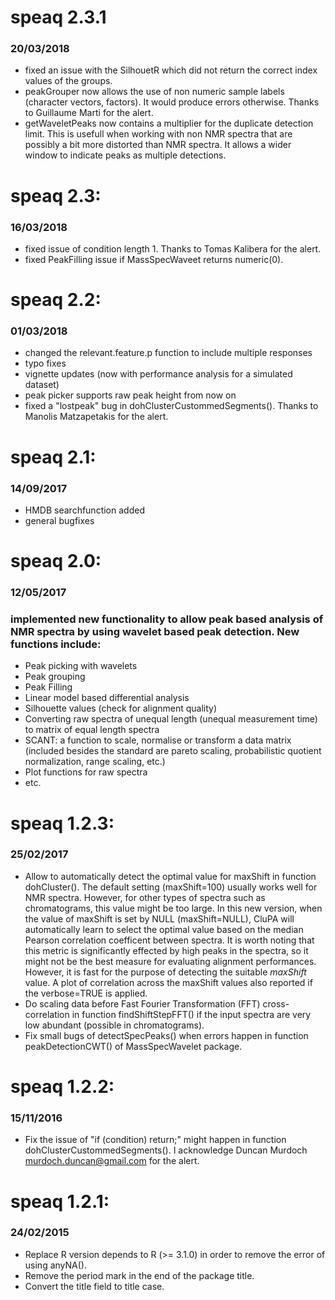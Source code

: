 # speaq 2.3.1
### 20/03/2018

* fixed an issue with the SilhouetR which did not return the correct index values of the groups.
* peakGrouper now allows the use of non numeric sample labels (character vectors, factors). It would produce errors otherwise. Thanks to Guillaume Marti for the alert.
* getWaveletPeaks now contains a multiplier for the duplicate detection limit. This is usefull when working with non NMR spectra that are possibly a bit more distorted than NMR spectra. It allows a wider window to indicate peaks as multiple detections.



# speaq 2.3:
### 16/03/2018

* fixed issue of condition length 1. Thanks to Tomas Kalibera for the alert.
* fixed PeakFilling issue if MassSpecWaveet returns numeric(0).

# speaq 2.2:
### 01/03/2018


* changed the relevant.feature.p function to include multiple responses
* typo fixes
* vignette updates (now with performance analysis for a simulated dataset)
* peak picker supports raw peak height from now on
* fixed a "lostpeak" bug in dohClusterCustommedSegments(). Thanks to Manolis Matzapetakis for the alert.



# speaq 2.1:
### 14/09/2017


* HMDB searchfunction added
* general bugfixes


# speaq 2.0:
### 12/05/2017

### implemented new functionality to allow peak based analysis of NMR spectra by using wavelet based peak detection. New functions include:


* Peak picking with wavelets
* Peak grouping
* Peak Filling
* Linear model based differential analysis
* Silhouette values (check for alignment quality)
* Converting raw spectra of unequal length (unequal measurement time) to matrix of equal length spectra
* SCANT: a function to scale, normalise or transform a data matrix (included besides the standard are pareto scaling, probabilistic quotient normalization, range scaling, etc.)
* Plot functions for raw spectra
* etc.



# speaq 1.2.3:
### 25/02/2017

* Allow to automatically detect the optimal value for maxShift in function dohCluster(). The default setting (maxShift=100) usually works well for NMR spectra. However, for other types of spectra such as chromatograms, this value might be too large. In this new version, when the value of maxShift is set by NULL (maxShift=NULL), CluPA will automatically learn to select the optimal value based on the median Pearson correlation coefficent between spectra. It is worth noting that this metric is significantly effected by high peaks in the spectra, so it might not be the best measure for evaluating alignment performances. However, it is fast for the purpose of detecting the suitable *maxShift* value. A plot of correlation across the maxShift values also reported if the verbose=TRUE is applied.
* Do scaling data before Fast Fourier Transformation (FFT) cross-correlation in function findShiftStepFFT() if the input spectra are very low abundant (possible in chromatograms).
* Fix small bugs of detectSpecPeaks() when errors happen in function peakDetectionCWT() of MassSpecWavelet package.

# speaq 1.2.2:
### 15/11/2016

* Fix the issue of "if (condition) return;" might happen in function dohClusterCustommedSegments(). I acknowledge Duncan Murdoch <murdoch.duncan@gmail.com> for the alert.


# speaq 1.2.1:
### 24/02/2015

* Replace R version depends to R (>= 3.1.0) in order to remove the error of using anyNA().
* Remove the period mark in the end of the package title.
* Convert the title field to title case.
